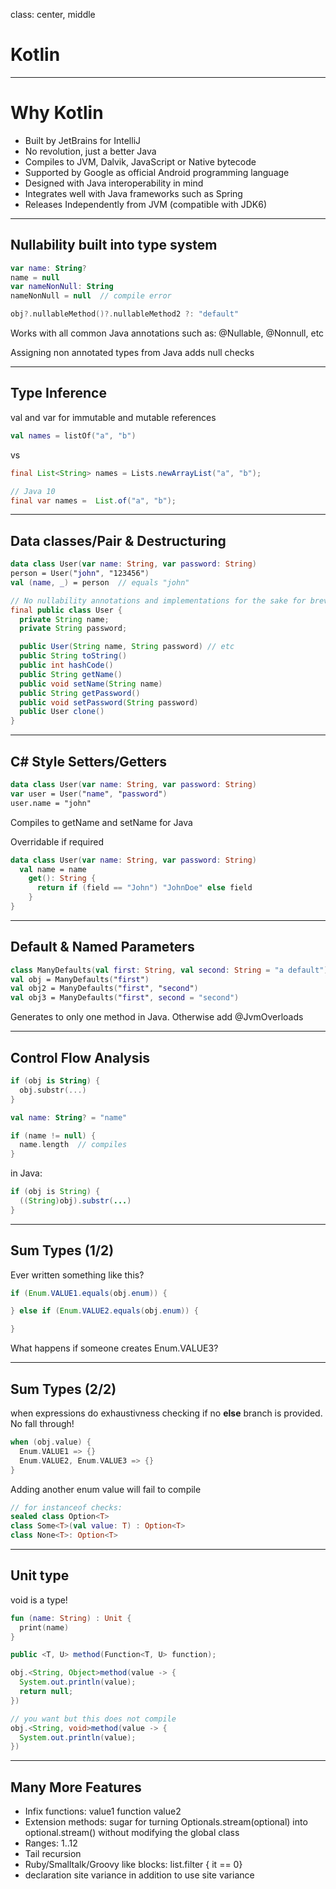 class: center, middle

# Kotlin

---

# Why Kotlin

* Built by JetBrains for IntelliJ
* No revolution, just a better Java
* Compiles to JVM, Dalvik, JavaScript or Native bytecode
* Supported by Google as official Android programming language
* Designed with Java interoperability in mind
* Integrates well with Java frameworks such as Spring
* Releases Independently from JVM (compatible with JDK6)

---

## Nullability built into type system

```kotlin
var name: String?
name = null
var nameNonNull: String
nameNonNull = null  // compile error

obj?.nullableMethod()?.nullableMethod2 ?: "default"
```

Works with all common Java annotations such as: @Nullable, @Nonnull, etc

Assigning non annotated types from Java adds null checks

---

## Type Inference
val and var for immutable and mutable references

```kotlin
val names = listOf("a", "b")
```

vs

```java
final List<String> names = Lists.newArrayList("a", "b");

// Java 10
final var names =  List.of("a", "b");
```

---

## Data classes/Pair & Destructuring

```kotlin
data class User(var name: String, var password: String)
person = User("john", "123456")
val (name, _) = person  // equals "john"
```

```java
// No nullability annotations and implementations for the sake for brevity
final public class User {
  private String name;
  private String password;

  public User(String name, String password) // etc
  public String toString()
  public int hashCode()
  public String getName()
  public void setName(String name)
  public String getPassword()
  public void setPassword(String password)
  public User clone()
}
```

---

## C# Style Setters/Getters

```kotlin
data class User(var name: String, var password: String)
var user = User("name", "password")
user.name = "john"
```

Compiles to getName and setName for Java

Overridable if required

```kotlin
data class User(var name: String, var password: String)
  val name = name
    get(): String {
      return if (field == "John") "JohnDoe" else field
    }
}
```

---

## Default & Named Parameters

```kotlin
class ManyDefaults(val first: String, val second: String = "a default")
val obj = ManyDefaults("first")
val obj2 = ManyDefaults("first", "second")
val obj3 = ManyDefaults("first", second = "second")
```

Generates to only one method in Java. Otherwise add @JvmOverloads

---

## Control Flow Analysis

```kotlin
if (obj is String) {
  obj.substr(...)
}

val name: String? = "name"

if (name != null) {
  name.length  // compiles
}
```

in Java:

```java
if (obj is String) {
  ((String)obj).substr(...)
}
```

---

## Sum Types (1/2)

Ever written something like this?

```java
if (Enum.VALUE1.equals(obj.enum)) {

} else if (Enum.VALUE2.equals(obj.enum)) {

}
```

What happens if someone creates Enum.VALUE3?

---

## Sum Types (2/2)

when expressions do exhaustivness checking if no **else** branch is provided. No fall through!

```kotlin
when (obj.value) {
  Enum.VALUE1 => {}
  Enum.VALUE2, Enum.VALUE3 => {}
}
```

Adding another enum value will fail to compile

```kotlin
// for instanceof checks:
sealed class Option<T>
class Some<T>(val value: T) : Option<T>
class None<T>: Option<T>
```

---

## Unit type

void is a type!

```kotlin
fun (name: String) : Unit {
  print(name)
}
```

```java
public <T, U> method(Function<T, U> function);

obj.<String, Object>method(value -> {
  System.out.println(value);
  return null;
})

// you want but this does not compile
obj.<String, void>method(value -> {
  System.out.println(value);
})
```

---


## Many More Features

* Infix functions: value1 function value2
* Extension methods: sugar for turning Optionals.stream(optional) into optional.stream() without modifying the global class
* Ranges: 1..12
* Tail recursion
* Ruby/Smalltalk/Groovy like blocks: list.filter { it == 0}
* declaration site variance in addition to use site variance
